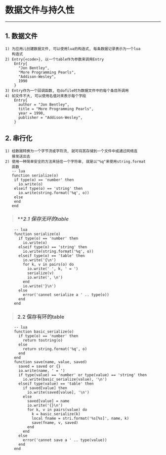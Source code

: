# **数据文件与持久性** #
***


## **1. 数据文件** ##
    1) 为应用儿创建数据文件, 可以使用lua的构造式, 每条数据记录表示为一个lua
       构造式
    2) Entry{<code>}, 以一个table作为参数来调用Entry 
        Entry{
          "Jon Bentley", 
          "More Programming Pearls", 
          "Addison-Wesley", 
          1990
        }
    3) Entry作为一个回调函数, 在dofile时为数据文件中的每个条目所调用
    4) 如文件不大, 可以使用名值对来表示每个字段
        Entry{
          author = "Jon Bentley", 
          title = "More Programming Pearls", 
          year = 1990, 
          publisher = "Addison-Wesley",
        }



## **2. 串行化** ##
    1) 经数据转换为一个字节流或字符流, 就可将其存储到一个文件中或通过网络连
       接发送出去
    2) 使用一种简单安全的方法来括住一个字符串, 就是以"%q"来使用string.format
       函数
       -- lua
       function serialize(o)
        if type(o) == 'number' then
          io.write(o)
        elseif type(o) == 'string' then
          io.write(string.format('%q', o))
        else
        end
       end
> ### ***2.1 保存无环的table* ###
        -- lua
        function serialize(o)
          if type(o) == 'number' then
            io.write(o)
          elseif type(o) == 'string' then
            io.write(string.format('%q', o))
          elseif type(o) == 'table' then 
            io.write('{\n')
            for k, v in pairs(o) do 
              io.write(' ', k, ' = ')
              serialize(v)
              io.write(', \n')
            end
            io.write('}\n')
          else 
            error('cannot serialize a ' .. type(o))
          end
        end 
> ### **2.2 保存有环的table** ###
        -- lua
        function basic_serialize(o)
          if type(o) == 'number' then 
            return tostring(o)
          else 
            return string.format('%q', o)
          end
        end 
        function save(name, value, saved)
          saved = saved or {}
          io.write(name, ' = ')
          if type(value) == 'number' or type(value) == 'string' then
            io.write(basic_serialize(value), '\n')
          elseif type(value) == 'table' then
            if saved[value] then 
              io.write(saved[value], '\n')
            else 
              saved[value] = name 
              io.write('{}\n')
              for k, v in pairs(value) do 
                k = basic_serialize(k)
                local fname = stri.format('%s[%s]', name, k)
                save(fname, v, saved)
              end
            end 
          else 
            error('cannot save a ' .. type(value))
          end
        end
